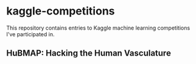 # kaggle-competitions

This repository contains entries to Kaggle machine learning competitions I've participated in.

## HuBMAP: Hacking the Human Vasculature
